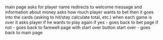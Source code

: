 main page asks for player name
redirects to welcome message and information about money
asks how much player wants to bet
then it goes into the cards (asking to hit/stay calculate total, etc.)
when each game is over it asks player if he wants to play again
if yes - goes back to bet page
if not - goes back to farewell page with start over button
start over - goes back to main page